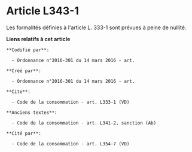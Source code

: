 # Article L343-1

Les formalités définies à l'article L. 333-1 sont prévues à peine de nullité.

**Liens relatifs à cet article**

	**Codifié par**:

	  - Ordonnance n°2016-301 du 14 mars 2016 - art.

	**Créé par**:

	  - Ordonnance n°2016-301 du 14 mars 2016 - art.

	**Cite**:

	  - Code de la consommation - art. L333-1 (VD)

	**Anciens textes**:

	  - Code de la consommation - art. L341-2, sanction (Ab)

	**Cité par**:

	  - Code de la consommation - art. L354-7 (VD)
